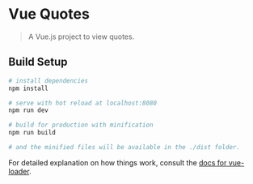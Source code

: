 # Vue Quotes

> A Vue.js project to view quotes.

## Build Setup

``` bash
# install dependencies
npm install

# serve with hot reload at localhost:8080
npm run dev

# build for production with minification
npm run build

# and the minified files will be available in the ./dist folder.
```

For detailed explanation on how things work, consult the [docs for vue-loader](http://vuejs.github.io/vue-loader).
